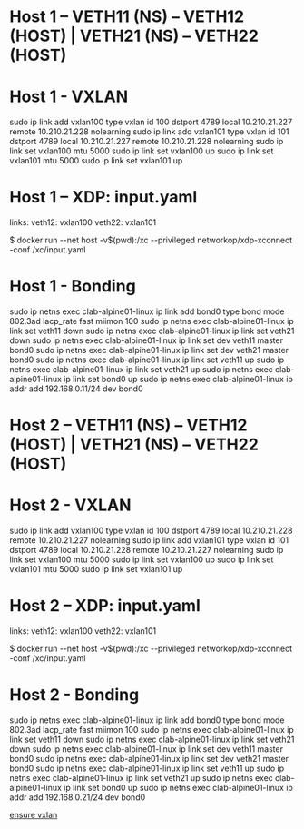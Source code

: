 # Host 1 – VETH11 (NS) – VETH12 (HOST) | VETH21 (NS) – VETH22 (HOST)
 
# Host 1 - VXLAN
sudo ip link add vxlan100 type vxlan id 100 dstport 4789 local 10.210.21.227 remote 10.210.21.228 nolearning
sudo ip link add vxlan101 type vxlan id 101 dstport 4789 local 10.210.21.227 remote 10.210.21.228 nolearning
sudo ip link set vxlan100 mtu 5000
sudo ip link set vxlan100 up
sudo ip link set vxlan101 mtu 5000
sudo ip link set vxlan101 up
 
# Host 1 – XDP: input.yaml
links:
    veth12: vxlan100
    veth22: vxlan101
 
$ docker run --net host -v$(pwd):/xc --privileged networkop/xdp-xconnect -conf /xc/input.yaml
 
# Host 1 - Bonding
sudo ip netns exec clab-alpine01-linux ip link add bond0 type bond mode 802.3ad lacp_rate fast miimon 100
sudo ip netns exec clab-alpine01-linux ip link set veth11 down
sudo ip netns exec clab-alpine01-linux ip link set veth21 down
sudo ip netns exec clab-alpine01-linux ip link set dev veth11 master bond0
sudo ip netns exec clab-alpine01-linux ip link set dev veth21 master bond0
sudo ip netns exec clab-alpine01-linux ip link set veth11 up
sudo ip netns exec clab-alpine01-linux ip link set veth21 up
sudo ip netns exec clab-alpine01-linux ip link set bond0 up
sudo ip netns exec clab-alpine01-linux ip addr add 192.168.0.11/24 dev bond0
 
# Host 2 – VETH11 (NS) – VETH12 (HOST) | VETH21 (NS) – VETH22 (HOST)
 
# Host 2 - VXLAN
sudo ip link add vxlan100 type vxlan id 100 dstport 4789 local 10.210.21.228 remote 10.210.21.227 nolearning
sudo ip link add vxlan101 type vxlan id 101 dstport 4789 local 10.210.21.228 remote 10.210.21.227 nolearning
sudo ip link set vxlan100 mtu 5000
sudo ip link set vxlan100 up
sudo ip link set vxlan101 mtu 5000
sudo ip link set vxlan101 up
 
# Host 2 – XDP: input.yaml
links:
    veth12: vxlan100
    veth22: vxlan101
 
$ docker run --net host -v$(pwd):/xc --privileged networkop/xdp-xconnect -conf /xc/input.yaml
 
# Host 2 - Bonding
sudo ip netns exec clab-alpine01-linux ip link add bond0 type bond mode 802.3ad lacp_rate fast miimon 100
sudo ip netns exec clab-alpine01-linux ip link set veth11 down
sudo ip netns exec clab-alpine01-linux ip link set veth21 down
sudo ip netns exec clab-alpine01-linux ip link set dev veth11 master bond0
sudo ip netns exec clab-alpine01-linux ip link set dev veth21 master bond0
sudo ip netns exec clab-alpine01-linux ip link set veth11 up
sudo ip netns exec clab-alpine01-linux ip link set veth21 up
sudo ip netns exec clab-alpine01-linux ip link set bond0 up
sudo ip netns exec clab-alpine01-linux ip addr add 192.168.0.21/24 dev bond0

 
[ensure vxlan](https://github.com/alibaba/hybridnet/blob/1fa3e616d3368aef4ad04595f02b285cc8cafc4e/pkg/daemon/vxlan/vxlan.go#L184)